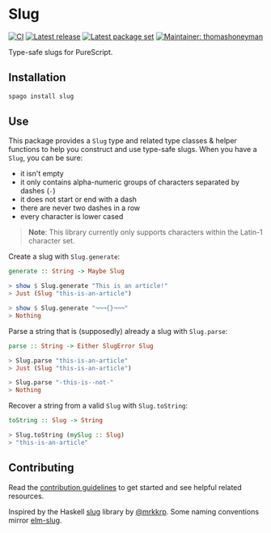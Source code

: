 # Slug

[![CI](https://github.com/thomashoneyman/purescript-slug/workflows/CI/badge.svg?branch=master)](https://github.com/thomashoneyman/purescript-slug/actions?query=workflow%3ACI+branch%3Amaster)
[![Latest release](http://img.shields.io/github/release/thomashoneyman/purescript-slug.svg)](https://github.com/thomashoneyman/purescript-slug/releases)
[![Latest package set](https://img.shields.io/endpoint.svg?url=https://package-sets-badge-0lf69kxs4fbd.runkit.sh/slug)](https://github.com/purescript/package-sets)
[![Maintainer: thomashoneyman](https://img.shields.io/badge/maintainer-thomashoneyman-lightgrey.svg)](http://github.com/thomashoneyman)

Type-safe slugs for PureScript.

## Installation

```sh
spago install slug
```

## Use

This package provides a `Slug` type and related type classes & helper functions to help you construct and use type-safe slugs. When you have a `Slug`, you can be sure:

- it isn't empty
- it only contains alpha-numeric groups of characters separated by dashes (`-`)
- it does not start or end with a dash
- there are never two dashes in a row
- every character is lower cased

> **Note**: This library currently only supports characters within the Latin-1 character set.

Create a slug with `Slug.generate`:

```purs
generate :: String -> Maybe Slug

> show $ Slug.generate "This is an article!"
> Just (Slug "this-is-an-article")

> show $ Slug.generate "¬¬¬{}¬¬¬"
> Nothing
```

Parse a string that is (supposedly) already a slug with `Slug.parse`:

```purs
parse :: String -> Either SlugError Slug

> Slug.parse "this-is-an-article"
> Just (Slug "this-is-an-article")

> Slug.parse "-this-is--not-"
> Nothing
```

Recover a string from a valid `Slug` with `Slug.toString`:

```purs
toString :: Slug -> String

> Slug.toString (mySlug :: Slug)
> "this-is-an-article"
```

## Contributing

Read the [contribution guidelines](https://github.com/thomashoneyman/purescript-slug/blob/master/.github/contributing.md) to get started and see helpful related resources.

Inspired by the Haskell [slug](https://github.com/mrkkrp/slug) library by [@mrkkrp](https://github.com/mrkkrp). Some naming conventions mirror [elm-slug](https://github.com/hecrj/elm-slug).
